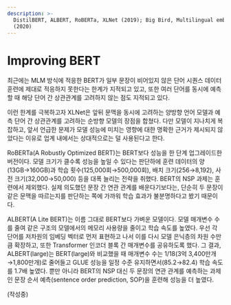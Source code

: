 ```yaml
---
description: >-
  DistilBERT, ALBERT, RoBERTa, XLNet (2019); Big Bird, Multilingual embeddings
  (2020)
---
```


# Improving BERT

 최근에는 MLM 방식에 적응한 BERT가 일부 문장이 비어있지 않은 단어 시퀀스 데이터 훈련에 제대로 적응하지 못한다는 한계가 지적되고 있고, 또한 여러 단어를 동시에 예측할 때 해당 단어 간 상관관계를 고려하지 않는 점도 지적되고 있다. 

 이런 한계를 극복하고자 XLNet은 앞뒤 문맥을 동시에 고려하는 양방향 언어 모델과 예측 단어 간 상관관계를 고려하는 순방향 모델의 장점을 합쳤다. 다만 모델이 지나치게 복잡하고, 앞서 언급한 문제가 모델 성능에 미치는 영향에 대한 명확한 근거가 제시되지 않았다는 이유로 업계 내에서는 상대적으로는 덜 사용된다고 한다. 

 RoBERTa\(A Robustly Optimized BERT\)는 BERT보다 성능을 한 단계 업그레이드한 버전이다. 모델 크기가 클수록 성능을 높일 수 있다는 판단하에 훈련 데이터의 양\(13GB→160GB\)과 학습 횟수\(125,000회→500,000회\), 배치 크기\(256→8,192\), 사전 크기\(32,000→50,000\) 등을 대폭 늘리는 전략을 취했다. BERT의 NSP 과제는 훈련에서 제외했다. 실제 의도했던 문장 간 연관 관계를 배운다기보다는, 단순히 두 문장이 같은 문맥을 따르는지를 판단하는 쪽에 가까워 학습 효과가 불분명하다고 봤기 때문이다.

ALBERT\(A Lite BERT\)는 이름 그대로 BERT보다 가벼운 모델이다. 모델 매개변수 수를 줄여 같은 구조의 모델에서의 메모리 사용량을 줄이고 학습 속도를 높였다. 우선 각 단어를 저차원의 임베딩 벡터로 먼저 표현하고 나서 이를 다시 모델 은닉층의 차원 수만큼 확장하고, 또한 Transformer 인코더 블록 간 매개변수를 공유하도록 했다. 그 결과, ALBERT\(large\)는 BERT\(large\)와 비교했을 때 매개변수 수는 1/18\(3억 3,400만개→1,800만개\)로 줄어들고 GLUE 성능을 일정 수준 유지하면서\(85.2→82.4\) 학습 속도를 1.7배 높였다. 뿐만 아니라 BERT의 NSP 대신 두 문장의 연관 관계를 예측하는 과제인 문장 순서 예측\(sentence order prediction, SOP\)을 훈련해 성능을 더 높였다.

 \(작성중\)


